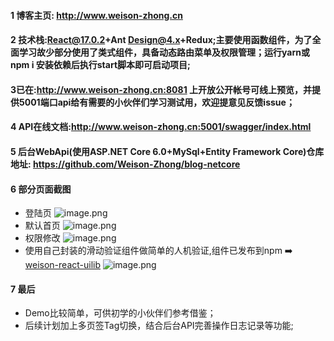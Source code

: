 #### 1 博客主页: http://www.weison-zhong.cn
#### 2 技术栈:React@17.0.2+Ant Design@4.x+Redux;主要使用函数组件，为了全面学习故少部分使用了类式组件，具备动态路由菜单及权限管理；运行yarn或npm i 安装依赖后执行start脚本即可启动项目;
#### 3已在:http://www.weison-zhong.cn:8081 上开放公开帐号可线上预览，并提供5001端口api给有需要的小伙伴们学习测试用，欢迎提意见反馈issue；
#### 4 API在线文档:http://www.weison-zhong.cn:5001/swagger/index.html
#### 5 后台WebApi(使用ASP.NET Core 6.0+MySql+Entity Framework Core)仓库地址: https://github.com/Weison-Zhong/blog-netcore

#### 6 部分页面截图
* 登陆页
![image.png](https://p9-juejin.byteimg.com/tos-cn-i-k3u1fbpfcp/f8e2c05f7b354e00aeeed24c1309da37~tplv-k3u1fbpfcp-watermark.image?)
* 默认首页
![image.png](https://p1-juejin.byteimg.com/tos-cn-i-k3u1fbpfcp/008ef72510f94eedaa3a671685cb9ec3~tplv-k3u1fbpfcp-watermark.image?)
* 权限修改
![image.png](https://p1-juejin.byteimg.com/tos-cn-i-k3u1fbpfcp/54a06322549349aa865f8266b07d9d41~tplv-k3u1fbpfcp-watermark.image?)
* 使用自己封装的滑动验证组件做简单的人机验证,组件已发布到npm ➡️ [weison-react-uilib](https://www.npmjs.com/package/weison-react-uilib)
![image.png](https://p1-juejin.byteimg.com/tos-cn-i-k3u1fbpfcp/0e6be2bc1ca84fae8f221518716187d6~tplv-k3u1fbpfcp-watermark.image?)
#### 7 最后
* Demo比较简单，可供初学的小伙伴们参考借鉴；
* 后续计划加上多页签Tag切换，结合后台API完善操作日志记录等功能;